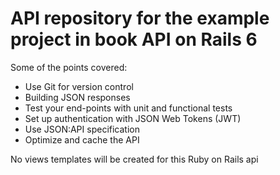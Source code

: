 # API repository for the example project in book API on Rails 6 

Some of the points covered:

- Use Git for version control
- Building JSON responses
- Test your end-points with unit and functional tests
- Set up authentication with JSON Web Tokens (JWT)
- Use JSON:API specification
- Optimize and cache the API 

No views templates will be created for this Ruby on Rails api
